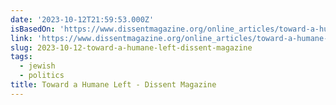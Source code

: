 ```yaml
---
date: '2023-10-12T21:59:53.000Z'
isBasedOn: 'https://www.dissentmagazine.org/online_articles/toward-a-humane-left/'
link: 'https://www.dissentmagazine.org/online_articles/toward-a-humane-left/'
slug: 2023-10-12-toward-a-humane-left-dissent-magazine
tags:
  - jewish
  - politics
title: Toward a Humane Left - Dissent Magazine
---
```


